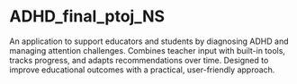 # ADHD_final_ptoj_NS
An application to support educators and students by diagnosing ADHD and managing attention challenges. Combines teacher input with built-in tools, tracks progress, and adapts recommendations over time. Designed to improve educational outcomes with a practical, user-friendly approach.
